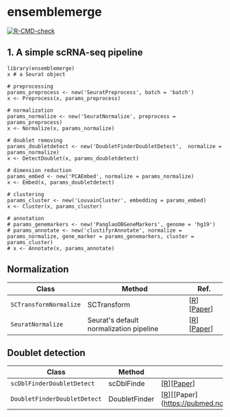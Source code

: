# ensemblemerge

<!-- badges: start -->
[![R-CMD-check](https://github.com/erikjskie/ensemblemerge/actions/workflows/check-standard.yaml/badge.svg)](https://github.com/erikjskie/ensemblemerge/actions/workflows/check-standard.yaml)
<!-- badges: end -->

## 1. A simple scRNA-seq pipeline

```
library(ensemblemerge)
x # a Seurat object

# preprocessing
params_preprocess <- new('SeuratPreprocess', batch = 'batch')
x <- Preprocess(x, params_preprocess)

# normalization
params_normalize <- new('SeuratNormalize', preprocess = params_preprocess)
x <- Normalize(x, params_normalize)

# doublet removing 
params_doubletdetect <- new('DoubletFinderDoubletDetect',  normalize = params_normalize)
x <- DetectDoublet(x, params_doubletdetect)

# dimension reduction
params_embed <- new('PCAEmbed', normalize = params_normalize)
x <- Embed(x, params_doubletdetect)

# clustering
params_cluster <- new('LouvainCluster', embedding = params_embed)
x <- Cluster(x, params_cluster)

# annotation
# params_genemarkers <- new('PanglaoDBGeneMarkers', genome = 'hg19')
# params_annotate <- new('clustifyrAnnotate', normalize = params_normalize, gene_marker = params_genemarkers, cluster = params_cluster)
# x <- Annotate(x, params_annotate)
```

## Normalization
| Class | Method | Ref. |
| --- | --- | --- |
| `SCTransformNormalize` | SCTransform | [[R](https://satijalab.org/seurat/articles/sctransform_vignette.html)][[Paper](https://genomebiology.biomedcentral.com/articles/10.1186/s13059-019-1874-1)] | 
| `SeuratNormalize` | Seurat's default normalization pipeline | [[R](https://satijalab.org/seurat/articles/pbmc3k_tutorial.html)][[Paper](https://www.nature.com/articles/nbt.4096)] | 

## Doublet detection
| Class | Method | Ref. |
| --- | --- | --- |
| `scDblFinderDoubletDetect` | scDblFinde | [[R](https://bioconductor.org/packages/release/bioc/html/scDblFinder.html)][[Paper](https://f1000research.com/articles/10-979)] | 
| `DoubletFinderDoubletDetect` | DoubletFinder | [[R](https://github.com/chris-mcginnis-ucsf/DoubletFinder)][[Paper](https://pubmed.ncbi.nlm.nih.gov/30954475/] | 
